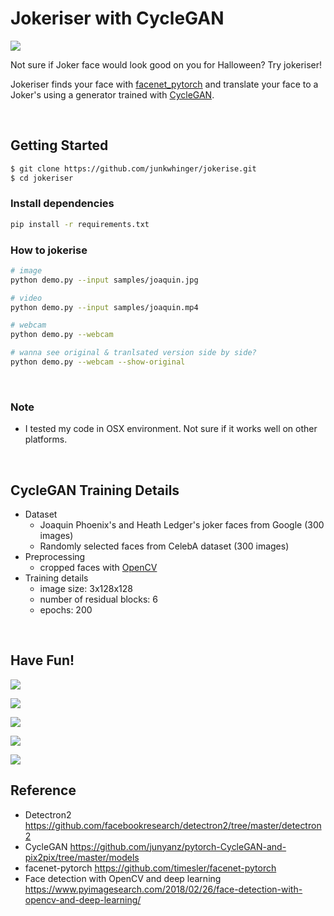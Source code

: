 # Jokeriser with CycleGAN

![](translated_samples/joaquin.jpg)

Not sure if Joker face would look good on you for Halloween? Try jokeriser!

Jokeriser finds your face with <a href="https://github.com/timesler/facenet-pytorch">facenet_pytorch</a>  and translate your face to a Joker's using a generator trained with <a href="https://arxiv.org/pdf/1703.10593.pdf">CycleGAN</a>. 

<br>

## Getting Started

```bash
$ git clone https://github.com/junkwhinger/jokerise.git
$ cd jokeriser
```

### Install dependencies

```bash
pip install -r requirements.txt
```

### How to jokerise

```bash
# image
python demo.py --input samples/joaquin.jpg

# video
python demo.py --input samples/joaquin.mp4

# webcam
python demo.py --webcam

# wanna see original & tranlsated version side by side?
python demo.py --webcam --show-original
```

<br>

### Note

- I tested my code in OSX environment. Not sure if it works well on other platforms.

<br>

## CycleGAN Training Details

- Dataset
  - Joaquin Phoenix's and Heath Ledger's joker faces from Google (300 images)
  - Randomly selected faces from CelebA dataset (300 images)
- Preprocessing
  - cropped faces with <a href="https://www.pyimagesearch.com/2018/02/26/face-detection-with-opencv-and-deep-learning/">OpenCV</a>
- Training details
  - image size: 3x128x128
  - number of residual blocks: 6
  - epochs: 200

<br>

## Have Fun!

![](translated_samples/joaquin.jpg)

![](translated_samples/joaquin2.jpg)

![](translated_samples/lady.jpg)

![](translated_samples/kim.jpg)

![](translated_samples/joaquin.gif)



## Reference

- Detectron2 https://github.com/facebookresearch/detectron2/tree/master/detectron2
- CycleGAN https://github.com/junyanz/pytorch-CycleGAN-and-pix2pix/tree/master/models
- facenet-pytorch https://github.com/timesler/facenet-pytorch
- Face detection with OpenCV and deep learning https://www.pyimagesearch.com/2018/02/26/face-detection-with-opencv-and-deep-learning/